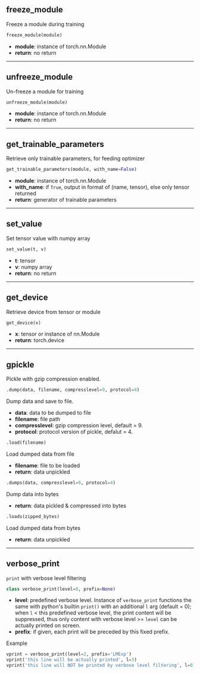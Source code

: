 ## freeze_module
Freeze a module during training
```python
freeze_module(module)
```
* **module**: instance of torch.nn.Module
* **return**: no return
_______________________________________________________________________
## unfreeze_module
Un-freeze a module for training
```python
unfreeze_module(module)
```
* **module**: instance of torch.nn.Module
* **return**: no return

_______________________________________________________________________
## get_trainable_parameters
Retrieve only trainable parameters, for feeding optimizer
```python
get_trainable_parameters(module, with_name=False)
```
* **module**: instance of torch.nn.Module
* **with_name**: if `True`, output in format of (name, tensor), else only tensor returned
* **return**: generator of trainable parameters
  
_______________________________________________________________________
## set_value
Set tensor value with numpy array
```python
set_value(t, v)
```
* **t**: tensor
* **v**: numpy array
* **return**: no return

_______________________________________________________________________
## get_device
Retrieve device from tensor or module
```python
get_device(x)
```
* **x**: tensor or instance of nn.Module
* **return**: torch.device

_______________________________________________________________________
## gpickle
Pickle with gzip compression enabled.
```python
.dump(data, filename, compresslevel=9, protocol=4)
```
Dump data and save to file.

* **data**: data to be dumped to file
* **filename**: file path
* **compresslevel**: gzip compression level, default = 9.
* **protocol**: protocol version of pickle, defalut = 4.

```python
.load(filename)
```
Load dumped data from file

* **filename**: file to be loaded
* **return**: data unpickled

```python
.dumps(data, compresslevel=9, protocol=4)
```  
Dump data into bytes

* **return**: data pickled & compressed into bytes

```python
.loads(zipped_bytes)
```
Load dumped data from bytes

* **return**: data unpickled

_______________________________________________________________________
## verbose_print
`print` with verbose level filtering
```python
class verbose_print(level=0, prefix=None)
```
* **level**: predefined verbose level. Instance of `verbose_print` functions the same with python's builtin `print()` with an additional `l` arg (default = 0); when `l` < this predefined verbose level, the print content will be suppressed, thus only content with verbose level >= `level` can be actually printed on screen.
* **prefix**: if given, each print will be preceded by this fixed prefix.

Example
```python
vprint = verbose_print(level=2, prefix='LMExp')
vprint('this line will be actually printed', l=3)
vprint('this line will NOT be printed by verbose level filtering', l=0)
```


